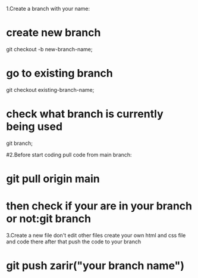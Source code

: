 1.Create a branch with your name:

# create new branch

git checkout -b new-branch-name;

# go to existing branch

git checkout existing-branch-name;

# check what branch is currently being used

git branch;

#2.Before start coding pull code from main branch:

# git pull origin main

# then check if your are in your branch or not:git branch

3.Create a new file don't edit other files create your own html and css file and code there after that push the code to your branch

# git push zarir("your branch name")
